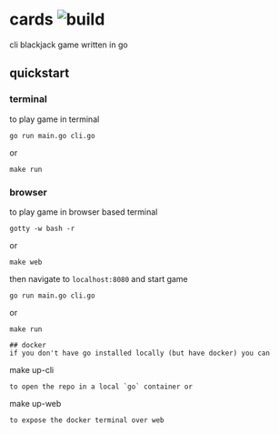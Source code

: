 # cards ![build](https://github.com/abmamo/cards/workflows/build/badge.svg?branch=main)
cli blackjack game written in go

## quickstart
### terminal
to play game in terminal
```
go run main.go cli.go 
```
or 
```
make run
```
### browser
to play game in browser based terminal
```
gotty -w bash -r
```
or 
```
make web
```
then navigate to ```localhost:8080``` and start game
```
go run main.go cli.go 
```
or 
```
make run

## docker
if you don't have go installed locally (but have docker) you can
```
make up-cli
```
to open the repo in a local `go` container or
```
make up-web
```
to expose the docker terminal over web